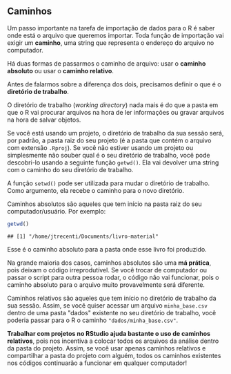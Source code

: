 ## Caminhos

Um passo importante na tarefa de importação de dados para o R é saber onde está o arquivo que queremos importar. Toda função de importação vai exigir um **caminho**, uma string que representa o endereço do arquivo no computador.

Há duas formas de passarmos o caminho de arquivo: usar o **caminho absoluto** ou usar o **caminho relativo**.

Antes de falarmos sobre a diferença dos dois, precisamos definir o que é o **diretório de trabalho**.

O diretório de trabalho (*working directory*) nada mais é do que a pasta em que o R vai procurar arquivos na hora de ler informações ou gravar arquivos na hora de salvar objetos.

Se você está usando um projeto, o diretório de trabalho da sua sessão será, por padrão, a pasta raiz do seu projeto (é a pasta que contém o arquivo com extensão `.Rproj`). Se você não estiver usando um projeto ou simplesmente não souber qual é o seu diretório de trabalho, você pode descobri-lo usando a seguinte função `getwd()`. Ela vai devolver uma string com o caminho do seu diretório de trabalho.

A função `setwd()` pode ser utilizada para mudar o diretório de trabalho. Como argumento, ela recebe o caminho para o novo diretório.

Caminhos absolutos são aqueles que tem início na pasta raiz do seu computador/usuário. Por exemplo:


```r
getwd()
```

```
## [1] "/home/jtrecenti/Documents/livro-material"
```

Esse é o caminho absoluto para a pasta onde esse livro foi produzido.

Na grande maioria dos casos, caminhos absolutos são uma **má prática**, pois deixam o código irreprodutível. Se você trocar de computador ou passar o script para outra pessoa rodar, o código não vai funcionar, pois o caminho absoluto para o arquivo muito provavelmente será diferente.

Caminhos relativos são aqueles que tem início no diretório de trabalho da sua sessão. Assim, se você quiser acessar um arquivo `minha_base.csv` dentro de uma pasta "dados" existente no seu diretório de trabalho, você poderia passar para o R o caminho `"dados/minha_base.csv"`. 

**Trabalhar com projetos no RStudio ajuda bastante o uso de caminhos relativos**, pois nos incentiva a colocar todos os arquivos da análise dentro da pasta do projeto. Assim, se você usar apenas caminhos relativos e compartilhar a pasta do projeto com alguém, todos os caminhos existentes nos códigos continuarão a funcionar em qualquer computador!
